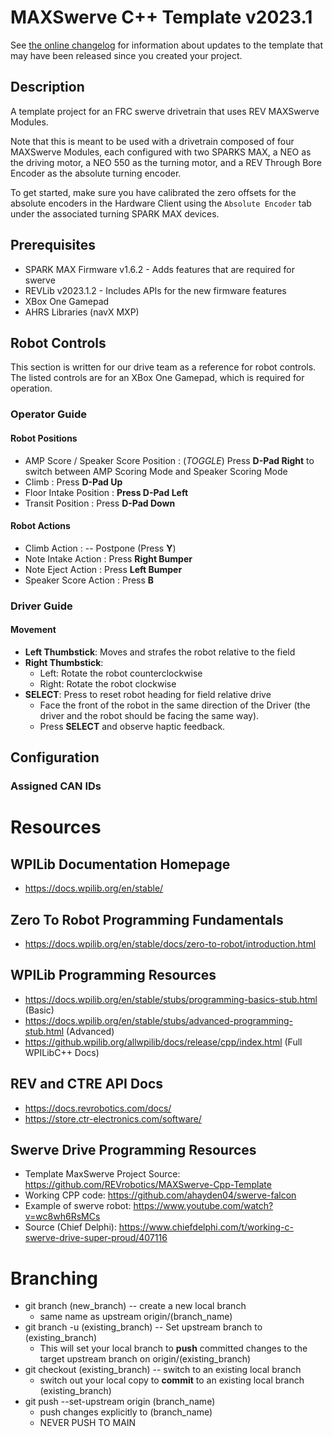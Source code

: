 # MAXSwerve C++ Template v2023.1

See [the online changelog](https://github.com/REVrobotics/MAXSwerve-Cpp-Template/blob/main/CHANGELOG.md) for information about updates to the template that may have been released since you created your project.

## Description

A template project for an FRC swerve drivetrain that uses REV MAXSwerve Modules.

Note that this is meant to be used with a drivetrain composed of four MAXSwerve Modules, each configured with two SPARKS MAX, a NEO as the driving motor, a NEO 550 as the turning motor, and a REV Through Bore Encoder as the absolute turning encoder.

To get started, make sure you have calibrated the zero offsets for the absolute encoders in the Hardware Client using the `Absolute Encoder` tab under the associated turning SPARK MAX devices.

## Prerequisites

* SPARK MAX Firmware v1.6.2 - Adds features that are required for swerve
* REVLib v2023.1.2 - Includes APIs for the new firmware features
* XBox One Gamepad
* AHRS Libraries (navX MXP)

## Robot Controls
This section is written for our drive team as a reference for robot controls. The listed controls are for an XBox One Gamepad, which is required for operation.
### Operator Guide

#### Robot Positions

* AMP Score / Speaker Score Position : (*TOGGLE*) Press **D-Pad Right** to switch between AMP Scoring Mode and Speaker Scoring Mode
* Climb : Press **D-Pad Up**
* Floor Intake Position : **Press D-Pad Left** 
* Transit Position : Press **D-Pad Down**

#### Robot Actions

* Climb Action : -- Postpone (Press **Y**)
* Note Intake Action : Press **Right Bumper**
* Note Eject Action : Press **Left Bumper**
* Speaker Score Action : Press **B**

### Driver Guide

#### Movement 
* **Left Thumbstick**: Moves and strafes the robot relative to the field
* **Right Thumbstick**: 
    * Left: Rotate the robot counterclockwise
    * Right: Rotate the robot clockwise 
* **SELECT**: Press to reset robot heading for field relative drive
    * Face the front of the robot in the same direction of the Driver (the driver and the robot should be facing the same way).
    * Press **SELECT** and observe haptic feedback. 



## Configuration

### Assigned CAN IDs 

# Resources

## WPILib Documentation Homepage
+ https://docs.wpilib.org/en/stable/

## Zero To Robot Programming Fundamentals
+ https://docs.wpilib.org/en/stable/docs/zero-to-robot/introduction.html

## WPILib Programming Resources
+ https://docs.wpilib.org/en/stable/stubs/programming-basics-stub.html (Basic)
+ https://docs.wpilib.org/en/stable/stubs/advanced-programming-stub.html (Advanced)
+ https://github.wpilib.org/allwpilib/docs/release/cpp/index.html (Full WPILibC++ Docs)

## REV and CTRE API Docs
+ https://docs.revrobotics.com/docs/
+ https://store.ctr-electronics.com/software/

## Swerve Drive Programming Resources
+ Template MaxSwerve Project Source: https://github.com/REVrobotics/MAXSwerve-Cpp-Template
+ Working CPP code: https://github.com/ahayden04/swerve-falcon
+ Example of swerve robot: https://www.youtube.com/watch?v=wc8wh6RsMCs
+ Source (Chief Delphi): https://www.chiefdelphi.com/t/working-c-swerve-drive-super-proud/407116

# Branching
- git branch (new_branch) -- create a new local branch
    - same name as upstream origin/(branch_name)
- git branch -u (existing_branch) -- Set upstream branch to (existing_branch)
    - This will set your local branch to **push** committed changes to the target upstream branch on origin/(existing_branch)
- git checkout (existing_branch) -- switch to an existing local branch 
    - switch out your local copy to **commit** to an existing local branch (existing_branch)
- git push --set-upstream origin (branch_name)
    - push changes explicitly to (branch_name)
    - NEVER PUSH TO MAIN